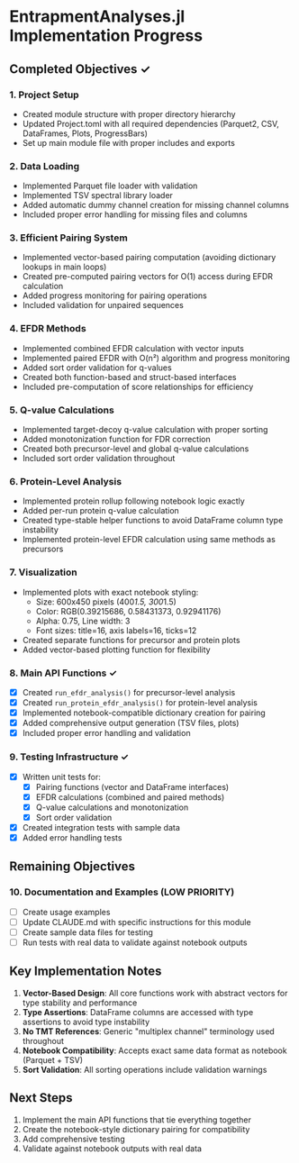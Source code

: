 # EntrapmentAnalyses.jl Implementation Progress

## Completed Objectives ✓

### 1. **Project Setup**
- Created module structure with proper directory hierarchy
- Updated Project.toml with all required dependencies (Parquet2, CSV, DataFrames, Plots, ProgressBars)
- Set up main module file with proper includes and exports

### 2. **Data Loading**
- Implemented Parquet file loader with validation
- Implemented TSV spectral library loader
- Added automatic dummy channel creation for missing channel columns
- Included proper error handling for missing files and columns

### 3. **Efficient Pairing System**
- Implemented vector-based pairing computation (avoiding dictionary lookups in main loops)
- Created pre-computed pairing vectors for O(1) access during EFDR calculation
- Added progress monitoring for pairing operations
- Included validation for unpaired sequences

### 4. **EFDR Methods**
- Implemented combined EFDR calculation with vector inputs
- Implemented paired EFDR with O(n²) algorithm and progress monitoring
- Added sort order validation for q-values
- Created both function-based and struct-based interfaces
- Included pre-computation of score relationships for efficiency

### 5. **Q-value Calculations**
- Implemented target-decoy q-value calculation with proper sorting
- Added monotonization function for FDR correction
- Created both precursor-level and global q-value calculations
- Included sort order validation throughout

### 6. **Protein-Level Analysis**
- Implemented protein rollup following notebook logic exactly
- Added per-run protein q-value calculation
- Created type-stable helper functions to avoid DataFrame column type instability
- Implemented protein-level EFDR calculation using same methods as precursors

### 7. **Visualization**
- Implemented plots with exact notebook styling:
  - Size: 600x450 pixels (400*1.5, 300*1.5)
  - Color: RGB(0.39215686, 0.58431373, 0.92941176)
  - Alpha: 0.75, Line width: 3
  - Font sizes: title=16, axis labels=16, ticks=12
- Created separate functions for precursor and protein plots
- Added vector-based plotting function for flexibility

### 8. **Main API Functions** ✓
- [x] Created `run_efdr_analysis()` for precursor-level analysis
- [x] Created `run_protein_efdr_analysis()` for protein-level analysis
- [x] Implemented notebook-compatible dictionary creation for pairing
- [x] Added comprehensive output generation (TSV files, plots)
- [x] Included proper error handling and validation

### 9. **Testing Infrastructure** ✓
- [x] Written unit tests for:
  - [x] Pairing functions (vector and DataFrame interfaces)
  - [x] EFDR calculations (combined and paired methods)
  - [x] Q-value calculations and monotonization
  - [x] Sort order validation
- [x] Created integration tests with sample data
- [x] Added error handling tests

## Remaining Objectives

### 10. **Documentation and Examples** (LOW PRIORITY)
- [ ] Create usage examples
- [ ] Update CLAUDE.md with specific instructions for this module
- [ ] Create sample data files for testing
- [ ] Run tests with real data to validate against notebook outputs

## Key Implementation Notes

1. **Vector-Based Design**: All core functions work with abstract vectors for type stability and performance
2. **Type Assertions**: DataFrame columns are accessed with type assertions to avoid type instability
3. **No TMT References**: Generic "multiplex channel" terminology used throughout
4. **Notebook Compatibility**: Accepts exact same data format as notebook (Parquet + TSV)
5. **Sort Validation**: All sorting operations include validation warnings

## Next Steps

1. Implement the main API functions that tie everything together
2. Create the notebook-style dictionary pairing for compatibility
3. Add comprehensive testing
4. Validate against notebook outputs with real data
